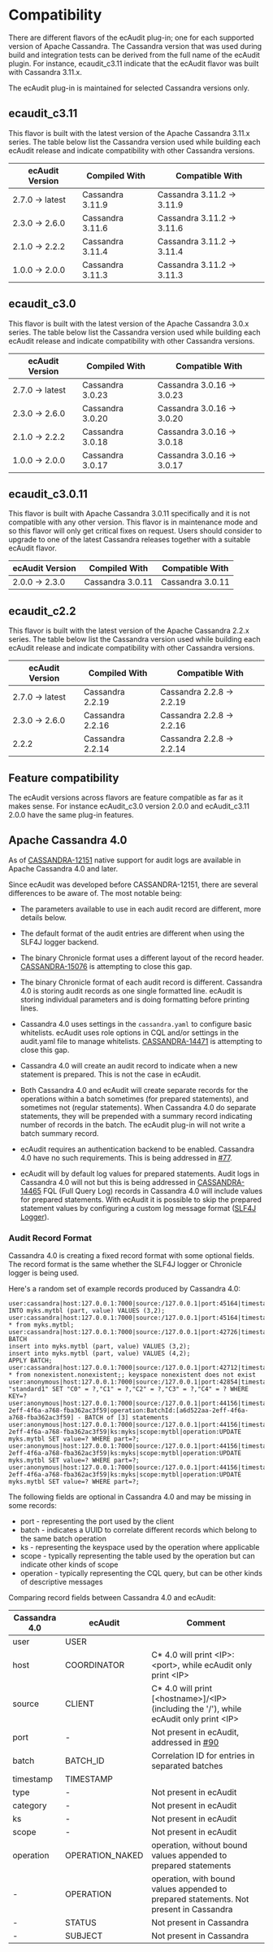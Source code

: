 # Compatibility

There are different flavors of the ecAudit plug-in; one for each supported version of Apache Cassandra.
The Cassandra version that was used during build and integration tests can be derived from the full name of the ecAudit plugin.
For instance, ecaudit_c3.11 indicate that the ecAudit flavor was built with Cassandra 3.11.x.

The ecAudit plug-in is maintained for selected Cassandra versions only.


## ecaudit_c3.11

This flavor is built with the latest version of the Apache Cassandra 3.11.x series.
The table below list the Cassandra version used while building each ecAudit release and indicate compatibility with other Cassandra versions. 

| ecAudit Version | Compiled With    | Compatible With            |
| --------------- | ---------------- | -------------------------- |
| 2.7.0 -> latest | Cassandra 3.11.9 | Cassandra 3.11.2 -> 3.11.9 |
| 2.3.0 -> 2.6.0  | Cassandra 3.11.6 | Cassandra 3.11.2 -> 3.11.6 |
| 2.1.0 -> 2.2.2  | Cassandra 3.11.4 | Cassandra 3.11.2 -> 3.11.4 |
| 1.0.0 -> 2.0.0  | Cassandra 3.11.3 | Cassandra 3.11.2 -> 3.11.3 |


## ecaudit_c3.0

This flavor is built with the latest version of the Apache Cassandra 3.0.x series.
The table below list the Cassandra version used while building each ecAudit release and indicate compatibility with other Cassandra versions. 

| ecAudit Version | Compiled With    | Compatible With            |
| --------------- | ---------------- | -------------------------- |
| 2.7.0 -> latest | Cassandra 3.0.23 | Cassandra 3.0.16 -> 3.0.23 |
| 2.3.0 -> 2.6.0  | Cassandra 3.0.20 | Cassandra 3.0.16 -> 3.0.20 |
| 2.1.0 -> 2.2.2  | Cassandra 3.0.18 | Cassandra 3.0.16 -> 3.0.18 |
| 1.0.0 -> 2.0.0  | Cassandra 3.0.17 | Cassandra 3.0.16 -> 3.0.17 |


## ecaudit_c3.0.11

This flavor is built with Apache Cassandra 3.0.11 specifically and it is not compatible with any other version.
This flavor is in maintenance mode and so this flavor will only get critical fixes on request.
Users should consider to upgrade to one of the latest Cassandra releases together with a suitable ecAudit flavor. 

| ecAudit Version | Compiled With    | Compatible With  |
| --------------- | ---------------- | ---------------- |
| 2.0.0 -> 2.3.0  | Cassandra 3.0.11 | Cassandra 3.0.11 |


## ecaudit_c2.2

This flavor is built with the latest version of the Apache Cassandra 2.2.x series.
The table below list the Cassandra version used while building each ecAudit release and indicate compatibility with other Cassandra versions.

| ecAudit Version | Compiled With    | Compatible With           |
| --------------- | ---------------- | ------------------------- |
| 2.7.0 -> latest | Cassandra 2.2.19 | Cassandra 2.2.8 -> 2.2.19 |
| 2.3.0 -> 2.6.0  | Cassandra 2.2.16 | Cassandra 2.2.8 -> 2.2.16 |
| 2.2.2           | Cassandra 2.2.14 | Cassandra 2.2.8 -> 2.2.14 |


## Feature compatibility

The ecAudit versions across flavors are feature compatible as far as it makes sense.
For instance ecAudit_c3.0 version 2.0.0 and ecAudit_c3.11 2.0.0 have the same plug-in features.


## Apache Cassandra 4.0

As of [CASSANDRA-12151](https://issues.apache.org/jira/browse/CASSANDRA-12151) native support for audit logs are available in Apache Cassandra 4.0 and later.

Since ecAudit was developed before CASSANDRA-12151, there are several differences to be aware of.
The most notable being:

* The parameters available to use in each audit record are different,
  more details below.

* The default format of the audit entries are different when using the SLF4J logger backend.

* The binary Chronicle format uses a different layout of the record header.
  [CASSANDRA-15076](https://issues.apache.org/jira/browse/CASSANDRA-15076) is attempting to close this gap.

* The binary Chronicle format of each audit record is different.
  Cassandra 4.0 is storing audit records as one single formatted line.
  ecAudit is storing individual parameters and is doing formatting before printing lines.

* Cassandra 4.0 uses settings in the ```cassandra.yaml``` to configure basic whitelists.
  ecAudit uses role options in CQL and/or settings in the audit.yaml file to manage whitelists.
  [CASSANDRA-14471](https://issues.apache.org/jira/browse/CASSANDRA-14471) is attempting to close this gap.

* Cassandra 4.0 will create an audit record to indicate when a new statement is prepared.
  This is not the case in ecAudit.

* Both Cassandra 4.0 and ecAudit will create separate records for the operations within a batch sometimes (for prepared statements),
  and sometimes not (regular statements).
  When Cassandra 4.0 do separate statements, they will be prepended with a summary record indicating number of records in the batch.
  The ecAudit plug-in will not write a batch summary record.

* ecAudit requires an authentication backend to be enabled.
  Cassandra 4.0 have no such requirements.
  This is being addressed in [#77](https://github.com/Ericsson/ecaudit/issues/77).

* ecAudit will by default log values for prepared statements.
  Audit logs in Cassandra 4.0 will not but this is being addressed in [CASSANDRA-14465](https://issues.apache.org/jira/browse/CASSANDRA-14465)
  FQL (Full Query Log) records in Cassandra 4.0 will include values for prepared statements.
  With ecAudit it is possible to skip the prepared statement values by configuring a custom log message format ([SLF4J Logger](slf4j_logger.md)).


### Audit Record Format

Cassandra 4.0 is creating a fixed record format with some optional fields.
The record format is the same whether the SLF4J logger or Chronicle logger is being used.

Here's a random set of example records produced by Cassandra 4.0:
```
user:cassandra|host:127.0.0.1:7000|source:/127.0.0.1|port:45164|timestamp:1556888680933|type:UPDATE|category:DML|ks:myks|scope:mytbl|operation:INSERT INTO myks.mytbl (part, value) VALUES (3,2);
user:cassandra|host:127.0.0.1:7000|source:/127.0.0.1|port:45164|timestamp:1556888680949|type:SELECT|category:QUERY|ks:myks|scope:mytbl|operation:SELECT * from myks.mytbl;
user:cassandra|host:127.0.0.1:7000|source:/127.0.0.1|port:42726|timestamp:1557392371598|type:BATCH|category:DML|operation:BEGIN BATCH
insert into myks.mytbl (part, value) VALUES (3,2);
insert into myks.mytbl (part, value) VALUES (4,2);
APPLY BATCH;
user:cassandra|host:127.0.0.1:7000|source:/127.0.0.1|port:42712|timestamp:1557392226735|type:REQUEST_FAILURE|category:ERROR|operation:select * from nonexistent.nonexistent;; keyspace nonexistent does not exist
user:anonymous|host:127.0.0.1:7000|source:/127.0.0.1|port:42854|timestamp:1557392983448|type:UPDATE|category:DML|ks:keyspace1|scope:standard1|operation:UPDATE "standard1" SET "C0" = ?,"C1" = ?,"C2" = ?,"C3" = ?,"C4" = ? WHERE KEY=?
user:anonymous|host:127.0.0.1:7000|source:/127.0.0.1|port:44156|timestamp:1557402879728|type:BATCH|category:DML|batch:a6d522aa-2eff-4f6a-a768-fba362ac3f59|operation:BatchId:[a6d522aa-2eff-4f6a-a768-fba362ac3f59] - BATCH of [3] statements
user:anonymous|host:127.0.0.1:7000|source:/127.0.0.1|port:44156|timestamp:1557402879728|type:UPDATE|category:DML|batch:a6d522aa-2eff-4f6a-a768-fba362ac3f59|ks:myks|scope:mytbl|operation:UPDATE myks.mytbl SET value=? WHERE part=?;
user:anonymous|host:127.0.0.1:7000|source:/127.0.0.1|port:44156|timestamp:1557402879728|type:UPDATE|category:DML|batch:a6d522aa-2eff-4f6a-a768-fba362ac3f59|ks:myks|scope:mytbl|operation:UPDATE myks.mytbl SET value=? WHERE part=?;
user:anonymous|host:127.0.0.1:7000|source:/127.0.0.1|port:44156|timestamp:1557402879728|type:UPDATE|category:DML|batch:a6d522aa-2eff-4f6a-a768-fba362ac3f59|ks:myks|scope:mytbl|operation:UPDATE myks.mytbl SET value=? WHERE part=?;
```

The following fields are optional in Cassandra 4.0 and may be missing in some records:
* port - representing the port used by the client
* batch - indicates a UUID to correlate different records which belong to the same batch operation
* ks - representing the keyspace used by the operation where applicable
* scope - typically representing the table used by the operation but can indicate other kinds of scope
* operation - typically representing the CQL query, but can be other kinds of descriptive messages

Comparing record fields between Cassandra 4.0 and ecAudit:

| Cassandra 4.0 | ecAudit         | Comment |
| ------------- | --------------- | -------------------------------------------------------------------------------------- |
| user          | USER            |                                                                                        |
| host          | COORDINATOR     | C* 4.0 will print \<IP\>:\<port\>, while ecAudit only print \<IP\>                     |
| source        | CLIENT          | C* 4.0 will print \[\<hostname\>\]/\<IP\> (including the '/'), while ecAudit only print \<IP\> |
| port          | -               | Not present in ecAudit, addressed in [#90](https://github.com/Ericsson/ecaudit/issues/90) |
| batch         | BATCH_ID        | Correlation ID for entries in separated batches                                        |
| timestamp     | TIMESTAMP       |                                                                                        |
| type          | -               | Not present in ecAudit                                                                 |
| category      | -               | Not present in ecAudit                                                                 |
| ks            | -               | Not present in ecAudit                                                                 |
| scope         | -               | Not present in ecAudit                                                                 |
| operation     | OPERATION_NAKED | operation, without bound values appended to prepared statements                        |
| -             | OPERATION       | operation, with bound values appended to prepared statements. Not present in Cassandra |
| -             | STATUS          | Not present in Cassandra                                                               |
| -             | SUBJECT         | Not present in Cassandra                                                               |
